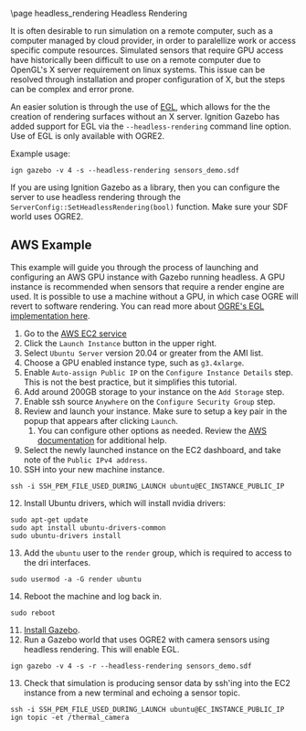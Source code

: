 \page headless_rendering Headless Rendering 
  
It is often desirable to run simulation on a remote computer, such as
a computer managed by cloud provider, in order to paralellize work or access
specific compute resources. Simulated sensors that require GPU access have
historically been difficult to use on a remote computer due to OpenGL's
X server requirement on linux systems. This issue can be resolved through
installation and proper configuration of X, but the steps can be complex and
error prone.

An easier solution is through the use of [EGL](https://www.khronos.org/egl), which allows for the the creation of rendering surfaces without an X server. Ignition Gazebo has added support for EGL via the `--headless-rendering` command line option. Use of EGL is only available with OGRE2.

Example usage:

```
ign gazebo -v 4 -s --headless-rendering sensors_demo.sdf
```

If you are using Ignition Gazebo as a library, then you can configure the
server to use headless rendering through the
`ServerConfig::SetHeadlessRendering(bool)` function. Make sure your SDF
world uses OGRE2.

## AWS Example

This example will guide you through the process of launching and configuring
an AWS GPU instance with Gazebo running headless. A GPU instance is
recommended when sensors that require a render engine are used. It is
possible to use a machine without a GPU, in which case OGRE will revert to
software rendering. You can read more about [OGRE's EGL implementation
here](https://www.ogre3d.org/2021/02/06/ogre-2-2-5-cerberus-released-and-egl-headless-support).

1. Go to the [AWS EC2 service](https://console.aws.amazon.com/ec2)
2. Click the `Launch Instance` button in the upper right.
3. Select `Ubuntu Server` version 20.04 or greater from the AMI list.
4. Choose a GPU enabled instance type, such as `g3.4xlarge`.
5. Enable `Auto-assign Public IP` on the `Configure Instance Details` step.
   This is not the best practice, but it simplifies this tutorial. 
6. Add around 200GB storage to your instance on the `Add Storage` step.
7. Enable ssh source `Anywhere` on the `Configure Security Group` step.
8. Review and launch your instance. Make sure to setup a key pair in the
   popup that appears after clicking `Launch`.
    1. You can configure other options as needed. Review the [AWS
   documentation](https://docs.aws.amazon.com/AWSEC2/latest/UserGuide/EC2_GetStarted.html) for additional help.
9. Select the newly launched instance on the EC2 dashboard, and take note of
   the `Public IPv4 address`.
10. SSH into your new machine instance.
  ```
  ssh -i SSH_PEM_FILE_USED_DURING_LAUNCH ubuntu@EC_INSTANCE_PUBLIC_IP
  ```
12. Install Ubuntu drivers, which will install nvidia drivers:
  ```
  sudo apt-get update
  sudo apt install ubuntu-drivers-common
  sudo ubuntu-drivers install
  ```
13. Add the `ubuntu` user to the `render` group, which is required to access
    to the dri interfaces.
  ```
  sudo usermod -a -G render ubuntu
  ```
14. Reboot the machine and log back in.
  ```
  sudo reboot
  ```
11. [Install Gazebo](https://ignitionrobotics.org/docs/latest/install).
12. Run a Gazebo world that uses OGRE2 with camera sensors using headless rendering. This will enable EGL.
  ```
  ign gazebo -v 4 -s -r --headless-rendering sensors_demo.sdf
  ```
13. Check that simulation is producing sensor data by ssh'ing into the EC2
    instance from a new terminal and echoing a sensor topic.
  ```
  ssh -i SSH_PEM_FILE_USED_DURING_LAUNCH ubuntu@EC_INSTANCE_PUBLIC_IP
  ign topic -et /thermal_camera
  ```

